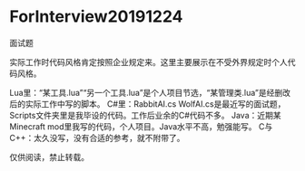 # ForInterview20191224
 面试题

 实际工作时代码风格肯定按照企业规定来。这里主要展示在不受外界规定时个人代码风格。

 Lua里：“某工具.lua”“另一个工具.lua”是个人项目节选，“某管理类.lua”是经删改后的实际工作中写的脚本。
 C#里：RabbitAI.cs WolfAI.cs是最近写的面试题，Scripts文件夹里是我毕设的代码。工作后业余的C#代码不多。
 Java：近期某Minecraft mod里我写的代码，个人项目。Java水平不高，勉强能写。
 C与C++：太久没写，没有合适的参考，就不附带了。
 
 仅供阅读，禁止转载。

